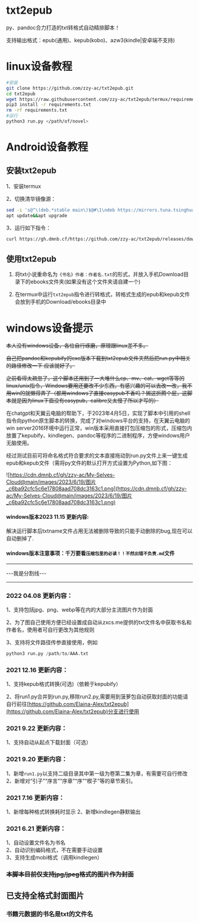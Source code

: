 # txt2epub

py、pandoc合力打造的txt转格式自动精排脚本！

支持输出格式：epub(通用)、kepub(kobo)、azw3(kindle|安卓端不支持)

# linux设备教程

```bash
#安装
git clone https://github.com/zzy-ac/txt2epub.git
cd txt2epub
wget https://raw.githubusercontent.com/zzy-ac/txt2epub/termux/requirements.txt
pip3 install -r requirements.txt
rm -rf requirements.txt
#运行
python3 run.py </path/of/novel>
```

# Android设备教程

## 安装txt2epub

1、安装termux

2、切换清华镜像源：

```bash
sed -i 's@^\(deb.*stable main\)$@#\1\ndeb https://mirrors.tuna.tsinghua.edu.cn/termux/apt/termux-main stable main@' $PREFIX/etc/apt/sources.list
apt update&&apt upgrade
```

3、运行如下指令：

```bash
curl https://gh.dmnb.cf/https://github.com/zzy-ac/txt2epub/releases/download/files/install.sh | bash
```

## 使用txt2epub

1. 将txt小说重命名为`《书名》作者：作者名.txt`的形式，并放入手机Download目录下的ebooks文件夹(如果没有这个文件夹请自建一个)

2. 在termux中运行`txt2epub`指令进行转格式，转格式生成的epub和kepub文件会放到手机的Download/ebooks目录中

# windows设备提示

~~本人没有windows设备，各位自行琢磨，原理跟linux差不多。~~

~~自己把pandoc和kepubify的exe版本下载到txt2epub文件夹然后把run.py中相关的路径修改一下 应该就好了。~~

~~之前看得太疏忽了，这个脚本还用到了一大堆什么cp、mv、cat、wget等等的linux/unix指令，Windows要用还要改不少东西，有感兴趣的可以去改一改，我不用win的就懒得弄了（都用windows了直接easypub不香吗？搁这折腾个屁，这脚本就是因为linux下面没有easypub，calibre又太慢了所以才写的）~~

在chatgpt和天翼云电脑的帮助下，于2023年4月5日，实现了脚本中引用的shell指令向python原生脚本的转换，完成了对windows平台的支持，在天翼云电脑的win server2016环境中运行正常，win版本采用直接打包压缩包的形式，压缩包内放置了kepubify、kindlegen、pandoc等程序的二进制程序，方便windows用户无脑使用。

经过测试目前可将命名格式符合要求的文本直接拖动到run.py文件上来一键生成epub和kepub文件（需将py文件的默认打开方式设置为Python,如下图：

![https://cdn.dmnb.cf/gh/zzy-ac/My-Selves-Cloud@main/images/2023/6/19/图片_c6ba92cfc5c6e17808aad708dc3163c1.png](https://cdn.dmnb.cf/gh/zzy-ac/My-Selves-Cloud@main/images/2023/6/19/图片_c6ba92cfc5c6e17808aad708dc3163c1.png)

#### windows版本2023 11.15 更新内容:
解决运行脚本后txtname文件占用无法被删除导致的只能手动删除的bug,现在可以自动删掉了.
#### windows版本注意事项：千万要看`压缩包里的必读！！不然出错不负责.md`文件

---

---我是分割线---

---



### 2022 04.08 更新内容：

1、支持包括jpg、png、webp等在内的大部分主流图片作为封面

2、为了图自己使用方便已经设置成自动从zxcs.me提供的txt文件名中获取书名和作者名，使用者可自行更改为其他规则

3、支持将文件路径传参直接使用，例如

```python
python3 run.py /path/to/AAA.txt
```

### 2021 12.16 更新内容：

1、支持kepub格式转换(可选)（依赖于kepubify）

2、将run1.py合并到run.py,移除run2.py,需要用到菠萝包自动获取封面的功能请自行前往[https://github.com/Elaina-Alex/txt2epub](https://github.com/Elaina-Alex/txt2epub)分支进行使用

### 2021 9.22  更新内容：

1、支持自动从起点下载封面（可选）

### 2021 9.20  更新内容：
1、新增<code>run1.py</code>以支持二级目录其中第一级为卷第二集为章，有需要可自行修改
2、新增对“引子”“序言”“序章”“序”“楔子”等的章节索引。
### 2021 7.16  更新内容：
1、新增每种格式转换耗时显示
2、新增kindlegen静默输出
### 2021 6.21  更新内容：
1、自动设置文件名为书名<br/>
2、自动识别编码格式，不在需要手动设置<br/>
3、支持生成mobi格式（调用kindlegen）<br/>



### ~~本脚本目前仅支持jpg/jpeg格式的图片作为封面~~

## 已支持全格式封面图片

### 书籍元数据的书名是txt的文件名
